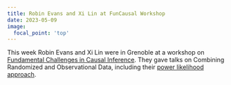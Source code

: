 ```yaml
---
title: Robin Evans and Xi Lin at FunCausal Workshop
date: 2023-05-09
image:
  focal_point: 'top'
---
```


This week Robin Evans and Xi Lin were in Grenoble at a workshop on [Fundamental 
Challenges in Causal Inference](https://quarter-on-causality.github.io/challenges/).  They gave talks on Combining Randomized and Observational
Data, including their [power likelihood approach](https://arxiv.org/abs/2304.02339).

